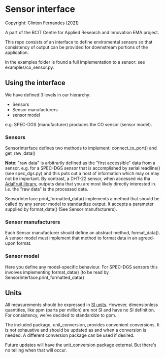 # Sensor interface
Copyright: Clinton Fernandes (2021)


A part of the BCIT Centre for Applied Research and Innovation EMA project.

This repo consists of an interface to define enviromental sensors so that consistency of output can be provided for downstream portions of the application.

In the examples folder is found a full implementation to a sensor: see examples/co_sensor.py.

## Using the interface

We have defined 3 levels in our hierarchy:
* Sensors
* Sensor manufacturers
* sensor model

e.g. SPEC-DGS (manufacturer) produces the CO sensor (sensor model).

### Sensors

SensorInterface defines two methods to implement: connect_to_port() and get_raw_data()

**Note**: "raw data" is arbitrarily defined as the "first accessible" data from a sensor.
e.g. for a SPEC-DGS sensor that is accomplished by serial.readline() (see spec_dgs.py) and this puts out a host of information which may or may not be important.
By contrast, a DHT-22 sensor, when accessed via tha [AdaFruit library](https://pypi.org/project/adafruit-io/ "Adafuit python library"), outputs data that you are most likely directly interested in. i.e. the "raw data" is the processed data.

SensorInterface.print_formatted_data() implements a method that should be called by any sensor model to standardize output. It accepts a parameter supplied by format_data() (See Sensor manufacturers).

### Sensor manufacturers

Each Sensor manufacturer should define an abstract method, format_data(). A sensor model must implement that method to format data in an agreed-upon format. 

### Sensor model

Here you define any model-specific behaviour. For SPEC-DGS sensors this involves implementing format_data() (to be read by SensorInterface.print_formatted_data()

## Units

All measurements should be expressed in [SI units]("https://en.wikipedia.org/wiki/International_System_of_Units"). However, dimensionless quantities, like ppm (parts per million) are not SI and have no SI definition. For consistency, we've decided to standardize to ppm.

The included package, unit_conversion, provides convenient conversions. It is not exhaustive and should be updated as and when a conversion is needed. A different conversion package can be used if desired.

Future updates will have the unit_conversion package external. But there's no telling when that will occur.
